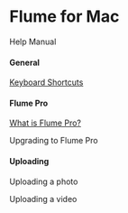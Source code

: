 # Flume for Mac

Help Manual

#### General

[Keyboard Shortcuts](/keyboard-shortcuts.md)

#### Flume Pro

[What is Flume Pro?](/what-is-flume-pro.md)

Upgrading to Flume Pro

#### Uploading

Uploading a photo

Uploading a video

